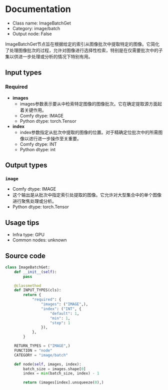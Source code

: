 # Documentation
- Class name: ImageBatchGet
- Category: image/batch
- Output node: False

ImageBatchGet节点旨在根据给定的索引从图像批次中提取特定的图像。它简化了处理图像批次的过程，允许对图像进行选择性检索，特别是在仅需要批次中的子集以供进一步处理或分析的情况下特别有用。

## Input types
### Required
- **images**
    - images参数表示要从中检索特定图像的图像批次。它在确定提取源方面起着关键作用。
    - Comfy dtype: IMAGE
    - Python dtype: torch.Tensor
- **index**
    - index参数指定从批次中提取的图像的位置。对于精确定位批次中的所需图像以进行进一步操作至关重要。
    - Comfy dtype: INT
    - Python dtype: int

## Output types
### `image`
- Comfy dtype: IMAGE
- 这个输出是从批次中指定索引处提取的图像。它允许对大型集合中的单个图像进行聚焦处理或分析。
- Python dtype: torch.Tensor

## Usage tips
- Infra type: GPU
- Common nodes: unknown


## Source code
```python
class ImageBatchGet:
    def __init__(self):
        pass

    @classmethod
    def INPUT_TYPES(cls):
        return {
            "required": {
                "images": ("IMAGE",),
                "index": ("INT", {
                    "default": 1,
                    "min": 1,
                    "step": 1
                }),
            },
        }

    RETURN_TYPES = ("IMAGE",)
    FUNCTION = "node"
    CATEGORY = "image/batch"

    def node(self, images, index):
        batch_size = images.shape[0]
        index = min(batch_size, index) - 1

        return (images[index].unsqueeze(0),)

```